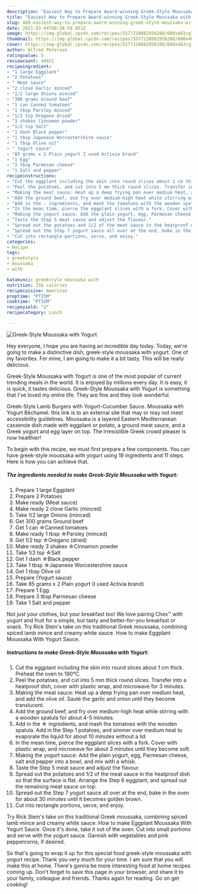 ```yaml
---
description: "Easiest Way to Prepare Award-winning Greek-Style Moussaka with Yogurt"
title: "Easiest Way to Prepare Award-winning Greek-Style Moussaka with Yogurt"
slug: 489-easiest-way-to-prepare-award-winning-greek-style-moussaka-with-yogurt
date: 2021-03-04T00:38:59.851Z
image: https://img-global.cpcdn.com/recipes/5577220882956288/680x482cq70/greek-style-moussaka-with-yogurt-recipe-main-photo.jpg
thumbnail: https://img-global.cpcdn.com/recipes/5577220882956288/680x482cq70/greek-style-moussaka-with-yogurt-recipe-main-photo.jpg
cover: https://img-global.cpcdn.com/recipes/5577220882956288/680x482cq70/greek-style-moussaka-with-yogurt-recipe-main-photo.jpg
author: Alfred Peterson
ratingvalue: 5
reviewcount: 44021
recipeingredient:
- "1 large Eggplant"
- "2 Potatoes"
- " Meat sauce"
- "2 clove Garlic minced"
- "1/2 large Onions minced"
- "300 grams Ground beef"
- "1 can Canned tomatoes"
- "1 tbsp Parsley minced"
- "1/2 tsp Oregano dried"
- "3 shakes Cinnamon powder"
- "1/2 tsp Salt"
- "1 dash Black pepper"
- "1 tbsp Japanese Worcestershire sauce"
- "1 tbsp Olive oil"
- " Yogurt sauce"
- "85 grams x 2 Plain yogurt I used Activia brand"
- "1 Egg"
- "3 tbsp Parmesan cheese"
- "1 Salt and pepper"
recipeinstructions:
- "Cut the eggplant including the skin into round slices about 1 cm thick. Preheat the oven to 190℃."
- "Peel the potatoes, and cut into 5 mm thick round slices. Transfer into a heatproof dish, cover with plastic wrap, and microwave for 3 minutes."
- "Making the meat sauce: Heat up a deep frying pan over medium heat, and add the olive oil. Sauté the garlic and onion until they become translucent."
- "Add the ground beef, and fry over medium-high heat while stirring with a wooden spatula for about 4-5 minutes."
- "Add in the ☆ ingredients, and mash the tomatoes with the wooden spatula. Add in the Step 1 potatoes, and simmer over medium heat to evaporate the liquid for about 10 minutes without a lid."
- "In the mean time, pierce the eggplant slices with a fork. Cover with plastic wrap, and microwave for about 3 minutes until they become soft."
- "Making the yogurt sauce: Add the plain yogurt, egg, Parmesan cheese, salt and pepper into a bowl, and mix with a whisk."
- "Taste the Step 5 meat sauce and adjust the flavour."
- "Spread out the potatoes and 1/2 of the meat sauce in the heatproof dish so that the surface is flat. Arrange the Step 6 eggplant, and spread out the remaining meat sauce on top."
- "Spread out the Step 7 yogurt sauce all over at the end, bake in the oven for about 30 minutes until it becomes golden brown."
- "Cut into rectangle portions, serve, and enjoy."
categories:
- Recipe
tags:
- greekstyle
- moussaka
- with

katakunci: greekstyle moussaka with 
nutrition: 256 calories
recipecuisine: American
preptime: "PT25M"
cooktime: "PT32M"
recipeyield: "2"
recipecategory: Lunch

---
```



![Greek-Style Moussaka with Yogurt](https://img-global.cpcdn.com/recipes/5577220882956288/680x482cq70/greek-style-moussaka-with-yogurt-recipe-main-photo.jpg)

Hey everyone, I hope you are having an incredible day today. Today, we're going to make a distinctive dish, greek-style moussaka with yogurt. One of my favorites. For mine, I am going to make it a bit tasty. This will be really delicious.

Greek-Style Moussaka with Yogurt is one of the most popular of current trending meals in the world. It is enjoyed by millions every day. It is easy, it is quick, it tastes delicious. Greek-Style Moussaka with Yogurt is something that I've loved my entire life. They are fine and they look wonderful.

Greek-Style Lamb Burgers with Yogurt-Cucumber Sauce. Moussaka with Yogurt Béchamel. this link is to an external site that may or may not meet accessibility guidelines. Moussaka is a layered Eastern Mediterranean casserole dish made with eggplant or potato, a ground meat sauce, and a Greek yogurt and egg layer on top. The irresistible Greek crowd pleaser is now healthier!


To begin with this recipe, we must first prepare a few components. You can have greek-style moussaka with yogurt using 19 ingredients and 11 steps. Here is how you can achieve that.

<!--inarticleads1-->

##### The ingredients needed to make Greek-Style Moussaka with Yogurt:

1. Prepare 1 large Eggplant
1. Prepare 2 Potatoes
1. Make ready  (Meat sauce)
1. Make ready 2 clove Garlic (minced)
1. Take 1/2 large Onions (minced)
1. Get 300 grams Ground beef
1. Get 1 can ☆Canned tomatoes
1. Make ready 1 tbsp ☆Parsley (minced)
1. Get 1/2 tsp ☆Oregano (dried)
1. Make ready 3 shakes ☆Cinnamon powder
1. Take 1/2 tsp ☆Salt
1. Get 1 dash ☆Black pepper
1. Take 1 tbsp ☆Japanese Worcestershire sauce
1. Get 1 tbsp Olive oil
1. Prepare  (Yogurt sauce)
1. Take 85 grams x 2 Plain yogurt (I used Activia brand)
1. Prepare 1 Egg
1. Prepare 3 tbsp Parmesan cheese
1. Take 1 Salt and pepper


Not just your clothes, but your breakfast too! We love pairing Chex™ with yogurt and fruit for a simple, but tasty and better-for-you breakfast or snack. Try Rick Stein&#39;s take on this traditional Greek moussaka, combining spiced lamb mince and creamy white sauce. How to make Eggplant Moussaka With Yogurt Sauce. 

<!--inarticleads2-->

##### Instructions to make Greek-Style Moussaka with Yogurt:

1. Cut the eggplant including the skin into round slices about 1 cm thick. Preheat the oven to 190℃.
1. Peel the potatoes, and cut into 5 mm thick round slices. Transfer into a heatproof dish, cover with plastic wrap, and microwave for 3 minutes.
1. Making the meat sauce: Heat up a deep frying pan over medium heat, and add the olive oil. Sauté the garlic and onion until they become translucent.
1. Add the ground beef, and fry over medium-high heat while stirring with a wooden spatula for about 4-5 minutes.
1. Add in the ☆ ingredients, and mash the tomatoes with the wooden spatula. Add in the Step 1 potatoes, and simmer over medium heat to evaporate the liquid for about 10 minutes without a lid.
1. In the mean time, pierce the eggplant slices with a fork. Cover with plastic wrap, and microwave for about 3 minutes until they become soft.
1. Making the yogurt sauce: Add the plain yogurt, egg, Parmesan cheese, salt and pepper into a bowl, and mix with a whisk.
1. Taste the Step 5 meat sauce and adjust the flavour.
1. Spread out the potatoes and 1/2 of the meat sauce in the heatproof dish so that the surface is flat. Arrange the Step 6 eggplant, and spread out the remaining meat sauce on top.
1. Spread out the Step 7 yogurt sauce all over at the end, bake in the oven for about 30 minutes until it becomes golden brown.
1. Cut into rectangle portions, serve, and enjoy.


Try Rick Stein&#39;s take on this traditional Greek moussaka, combining spiced lamb mince and creamy white sauce. How to make Eggplant Moussaka With Yogurt Sauce. Once it&#39;s done, take it out of the oven. Cut into small portions and serve with the yogurt sauce. Garnish with vegetables and pink peppercorns, if desired. 

So that's going to wrap it up for this special food greek-style moussaka with yogurt recipe. Thank you very much for your time. I am sure that you will make this at home. There's gonna be more interesting food at home recipes coming up. Don't forget to save this page in your browser, and share it to your family, colleague and friends. Thanks again for reading. Go on get cooking!
